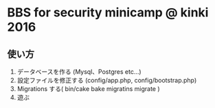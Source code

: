 # BBS for security minicamp @ kinki 2016

## 使い方
1. データベースを作る (Mysql、Postgres etc...)
2. 設定ファイルを修正する (config/app.php, config/bootstrap.php)
3. Migrations する( bin/cake bake migratins migrate )
4. 遊ぶ

